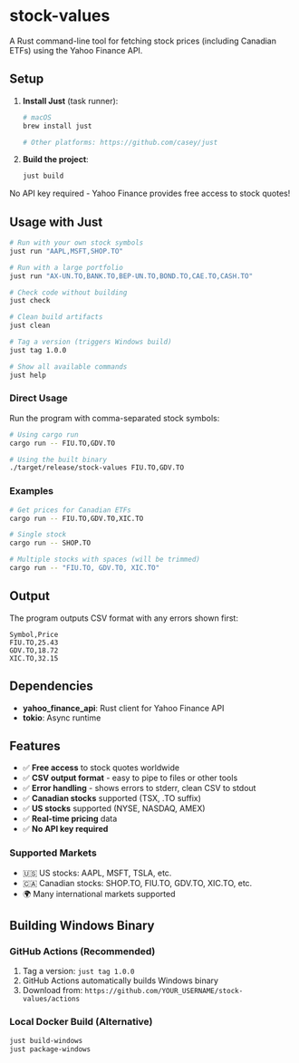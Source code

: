 # stock-values

A Rust command-line tool for fetching stock prices (including Canadian ETFs) using the Yahoo Finance API.

## Setup

1. **Install Just** (task runner):
   ```bash
   # macOS
   brew install just

   # Other platforms: https://github.com/casey/just
   ```

2. **Build the project**:
   ```bash
   just build
   ```

No API key required - Yahoo Finance provides free access to stock quotes!

## Usage with Just

```bash
# Run with your own stock symbols
just run "AAPL,MSFT,SHOP.TO"

# Run with a large portfolio
just run "AX-UN.TO,BANK.TO,BEP-UN.TO,BOND.TO,CAE.TO,CASH.TO"

# Check code without building
just check

# Clean build artifacts
just clean

# Tag a version (triggers Windows build)
just tag 1.0.0

# Show all available commands
just help
```

### Direct Usage

Run the program with comma-separated stock symbols:

```bash
# Using cargo run
cargo run -- FIU.TO,GDV.TO

# Using the built binary
./target/release/stock-values FIU.TO,GDV.TO
```

### Examples

```bash
# Get prices for Canadian ETFs
cargo run -- FIU.TO,GDV.TO,XIC.TO

# Single stock
cargo run -- SHOP.TO

# Multiple stocks with spaces (will be trimmed)
cargo run -- "FIU.TO, GDV.TO, XIC.TO"
```

## Output

The program outputs CSV format with any errors shown first:

```
Symbol,Price
FIU.TO,25.43
GDV.TO,18.72
XIC.TO,32.15
```

## Dependencies

- **yahoo_finance_api**: Rust client for Yahoo Finance API
- **tokio**: Async runtime

## Features

- ✅ **Free access** to stock quotes worldwide
- ✅ **CSV output format** - easy to pipe to files or other tools
- ✅ **Error handling** - shows errors to stderr, clean CSV to stdout
- ✅ **Canadian stocks** supported (TSX, .TO suffix)
- ✅ **US stocks** supported (NYSE, NASDAQ, AMEX)
- ✅ **Real-time pricing** data
- ✅ **No API key required**

### Supported Markets
- 🇺🇸 US stocks: AAPL, MSFT, TSLA, etc.
- 🇨🇦 Canadian stocks: SHOP.TO, FIU.TO, GDV.TO, XIC.TO, etc.
- 🌍 Many international markets supported

## Building Windows Binary

### GitHub Actions (Recommended)
1. Tag a version: `just tag 1.0.0`
2. GitHub Actions automatically builds Windows binary
3. Download from: `https://github.com/YOUR_USERNAME/stock-values/actions`

### Local Docker Build (Alternative)
```bash
just build-windows
just package-windows
```
